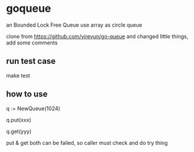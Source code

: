 # goqueue
an Bounded Lock Free Queue use array as circle queue 

clone from https://github.com/yireyun/go-queue 
and changed little things, add some comments

## run test case
make test

## how to use 
q := NewQueue(1024)

q.put(xxx)

q.get(yyy)

put & get both can be failed, so caller must check and do try thing



